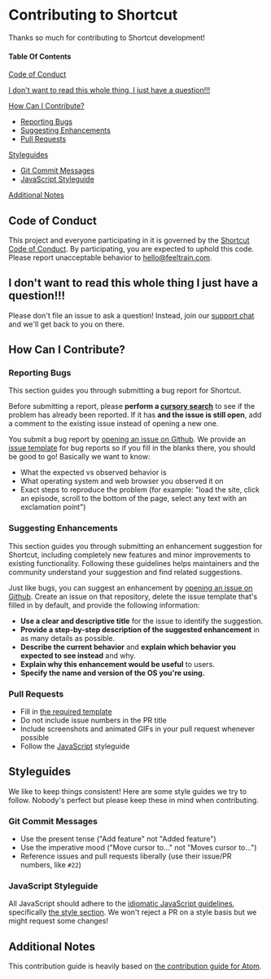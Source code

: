 # Contributing to Shortcut

Thanks so much for contributing to Shortcut development!

#### Table Of Contents

[Code of Conduct](#code-of-conduct)

[I don't want to read this whole thing, I just have a question!!!](#i-dont-want-to-read-this-whole-thing-i-just-have-a-question)

[How Can I Contribute?](#how-can-i-contribute)
  * [Reporting Bugs](#reporting-bugs)
  * [Suggesting Enhancements](#suggesting-enhancements)
  * [Pull Requests](#pull-requests)

[Styleguides](#styleguides)
  * [Git Commit Messages](#git-commit-messages)
  * [JavaScript Styleguide](#javascript-styleguide)
  
[Additional Notes](#additional-notes)

## Code of Conduct

This project and everyone participating in it is governed by the [Shortcut Code of Conduct](https://github.com/FeelTrainCoop/shortcut/wiki/Shortcut-Code-of-Conduct). By participating, you are expected to uphold this code. Please report unacceptable behavior to [hello@feeltrain.com](mailto:hello@feeltrain.com).

## I don't want to read this whole thing I just have a question!!!

Please don't file an issue to ask a question! Instead, join our [support chat](https://gitter.im/shortcut-support/) and we'll get back to you on there.

## How Can I Contribute?

### Reporting Bugs

This section guides you through submitting a bug report for Shortcut.

Before submitting a report, please **perform a [cursory search](https://github.com/issues?utf8=%E2%9C%93&q=is%3Aissue+repo%3Afeeltraincoop%2Fshortcut+label%3Abug)** to see if the problem has already been reported. If it has **and the issue is still open**, add a comment to the existing issue instead of opening a new one.

You submit a bug report by [opening an issue on Github](https://github.com/FeelTrainCoop/shortcut/issues/new). We provide an [issue template](ISSUE_TEMPLATE.md) for bug reports so if you fill in the blanks there, you should be good to go! Basically we want to know:

* What the expected vs observed behavior is
* What operating system and web browser you observed it on
* Exact steps to reproduce the problem (for example: "load the site, click an episode, scroll to the bottom of the page, select any text with an exclamation point")

### Suggesting Enhancements

This section guides you through submitting an enhancement suggestion for Shortcut, including completely new features and minor improvements to existing functionality. Following these guidelines helps maintainers and the community understand your suggestion and find related suggestions.

Just like bugs, you can suggest an enhancement by [opening an issue on Github](https://github.com/FeelTrainCoop/shortcut/issues/new). Create an issue on that repository, delete the issue template that's filled in by default, and provide the following information:

* **Use a clear and descriptive title** for the issue to identify the suggestion.
* **Provide a step-by-step description of the suggested enhancement** in as many details as possible.
* **Describe the current behavior** and **explain which behavior you expected to see instead** and why.
* **Explain why this enhancement would be useful** to users.
* **Specify the name and version of the OS you're using.**

### Pull Requests

* Fill in [the required template](PULL_REQUEST_TEMPLATE.md)
* Do not include issue numbers in the PR title
* Include screenshots and animated GIFs in your pull request whenever possible
* Follow the [JavaScript](#javascript-styleguide) styleguide

## Styleguides
We like to keep things consistent! Here are some style guides we try to follow. Nobody's perfect but please keep these in mind when contributing.

### Git Commit Messages

* Use the present tense ("Add feature" not "Added feature")
* Use the imperative mood ("Move cursor to..." not "Moves cursor to...")
* Reference issues and pull requests liberally (use their issue/PR numbers, like `#22`)

### JavaScript Styleguide

All JavaScript should adhere to the [idiomatic JavaScript guidelines](https://github.com/rwaldron/idiomatic.js), specifically [the style section](https://github.com/rwaldron/idiomatic.js). We won't reject a PR on a style basis but we might request some changes!

## Additional Notes

This contribution guide is heavily based on [the contribution guide for Atom](https://github.com/atom/atom/blob/master/CONTRIBUTING.md).
